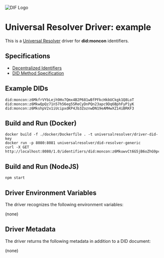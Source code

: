 ![DIF Logo](https://raw.githubusercontent.com/decentralized-identity/universal-resolver/master/docs/logo-dif.png)

# Universal Resolver Driver: example

This is a [Universal Resolver](https://github.com/decentralized-identity/universal-resolver/) driver for **did:moncon** identifiers.

## Specifications

* [Decentralized Identifiers](https://w3c.github.io/did-core/)
* [DID Method Specification](https://w3c-ccg.github.io/did-method-key/)

## Example DIDs

```
did:moncon:z6MkfrVYbLejh9Hv7Qmx4B2P681wBfPFkcHkbUCkgk1Q8LoT
did:moncon:z6MkwQpQz71n57h56eg5SReCyDnPQn23apc9Dq6BphFyP1yK
did:moncon:z6MkshpV2x1iUcipxdKP4Jb3ZoznwDN19eAMHwXZ14iBRKF3
```

## Build and Run (Docker)

```
docker build -f ./docker/Dockerfile . -t universalresolver/driver-did-key
docker run -p 8080:8081 universalresolver/did-resolver-generic
curl -X GET http://localhost:8080/1.0/identifiers/did:moncon:z6MkuwvCt6G5jB6oZhG9pcVuoX5yhxeWV2jzFNZMw5G4pxNu
```

## Build and Run (NodeJS)

```
npm start
```

## Driver Environment Variables

The driver recognizes the following environment variables:

(none)

## Driver Metadata

The driver returns the following metadata in addition to a DID document:

(none)
